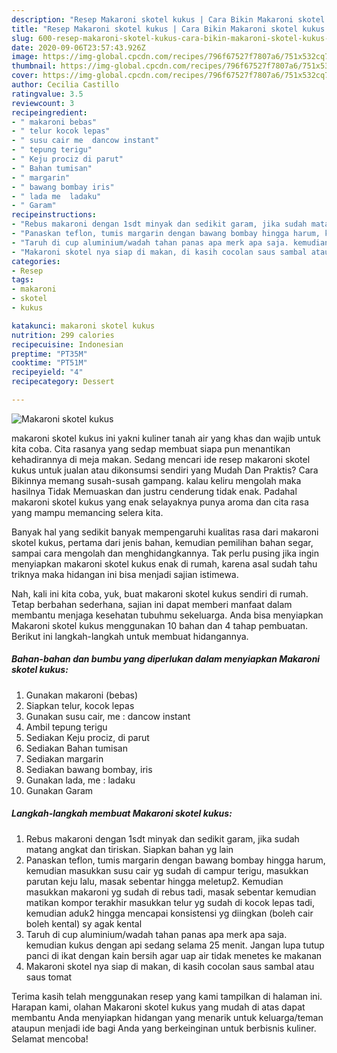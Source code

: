 ```yaml
---
description: "Resep Makaroni skotel kukus | Cara Bikin Makaroni skotel kukus Yang Enak Banget"
title: "Resep Makaroni skotel kukus | Cara Bikin Makaroni skotel kukus Yang Enak Banget"
slug: 600-resep-makaroni-skotel-kukus-cara-bikin-makaroni-skotel-kukus-yang-enak-banget
date: 2020-09-06T23:57:43.926Z
image: https://img-global.cpcdn.com/recipes/796f67527f7807a6/751x532cq70/makaroni-skotel-kukus-foto-resep-utama.jpg
thumbnail: https://img-global.cpcdn.com/recipes/796f67527f7807a6/751x532cq70/makaroni-skotel-kukus-foto-resep-utama.jpg
cover: https://img-global.cpcdn.com/recipes/796f67527f7807a6/751x532cq70/makaroni-skotel-kukus-foto-resep-utama.jpg
author: Cecilia Castillo
ratingvalue: 3.5
reviewcount: 3
recipeingredient:
- " makaroni bebas"
- " telur kocok lepas"
- " susu cair me  dancow instant"
- " tepung terigu"
- " Keju prociz di parut"
- " Bahan tumisan"
- " margarin"
- " bawang bombay iris"
- " lada me  ladaku"
- " Garam"
recipeinstructions:
- "Rebus makaroni dengan 1sdt minyak dan sedikit garam, jika sudah matang angkat dan tiriskan. Siapkan bahan yg lain"
- "Panaskan teflon, tumis margarin dengan bawang bombay hingga harum, kemudian masukkan susu cair yg sudah di campur terigu, masukkan parutan keju lalu, masak sebentar hingga meletup2. Kemudian masukkan makaroni yg sudah di rebus tadi, masak sebentar kemudian matikan kompor terakhir masukkan telur yg sudah di kocok lepas tadi, kemudian aduk2 hingga mencapai konsistensi yg diingkan (boleh cair boleh kental) sy agak kental"
- "Taruh di cup aluminium/wadah tahan panas apa merk apa saja. kemudian kukus dengan api sedang selama 25 menit. Jangan lupa tutup panci di ikat dengan kain bersih agar uap air tidak menetes ke makanan"
- "Makaroni skotel nya siap di makan, di kasih cocolan saus sambal atau saus tomat"
categories:
- Resep
tags:
- makaroni
- skotel
- kukus

katakunci: makaroni skotel kukus 
nutrition: 299 calories
recipecuisine: Indonesian
preptime: "PT35M"
cooktime: "PT51M"
recipeyield: "4"
recipecategory: Dessert

---
```



![Makaroni skotel kukus](https://img-global.cpcdn.com/recipes/796f67527f7807a6/751x532cq70/makaroni-skotel-kukus-foto-resep-utama.jpg)


makaroni skotel kukus ini yakni kuliner tanah air yang khas dan wajib untuk kita coba. Cita rasanya yang sedap membuat siapa pun menantikan kehadirannya di meja makan.
Sedang mencari ide resep makaroni skotel kukus untuk jualan atau dikonsumsi sendiri yang Mudah Dan Praktis? Cara Bikinnya memang susah-susah gampang. kalau keliru mengolah maka hasilnya Tidak Memuaskan dan justru cenderung tidak enak. Padahal makaroni skotel kukus yang enak selayaknya punya aroma dan cita rasa yang mampu memancing selera kita.

Banyak hal yang sedikit banyak mempengaruhi kualitas rasa dari makaroni skotel kukus, pertama dari jenis bahan, kemudian pemilihan bahan segar, sampai cara mengolah dan menghidangkannya. Tak perlu pusing jika ingin menyiapkan makaroni skotel kukus enak di rumah, karena asal sudah tahu triknya maka hidangan ini bisa menjadi sajian istimewa.




Nah, kali ini kita coba, yuk, buat makaroni skotel kukus sendiri di rumah. Tetap berbahan sederhana, sajian ini dapat memberi manfaat dalam membantu menjaga kesehatan tubuhmu sekeluarga. Anda bisa menyiapkan Makaroni skotel kukus menggunakan 10 bahan dan 4 tahap pembuatan. Berikut ini langkah-langkah untuk membuat hidangannya.

<!--inarticleads1-->

##### Bahan-bahan dan bumbu yang diperlukan dalam menyiapkan Makaroni skotel kukus:

1. Gunakan  makaroni (bebas)
1. Siapkan  telur, kocok lepas
1. Gunakan  susu cair, me : dancow instant
1. Ambil  tepung terigu
1. Sediakan  Keju prociz, di parut
1. Sediakan  Bahan tumisan
1. Sediakan  margarin
1. Sediakan  bawang bombay, iris
1. Gunakan  lada, me : ladaku
1. Gunakan  Garam




<!--inarticleads2-->

##### Langkah-langkah membuat Makaroni skotel kukus:

1. Rebus makaroni dengan 1sdt minyak dan sedikit garam, jika sudah matang angkat dan tiriskan. Siapkan bahan yg lain
1. Panaskan teflon, tumis margarin dengan bawang bombay hingga harum, kemudian masukkan susu cair yg sudah di campur terigu, masukkan parutan keju lalu, masak sebentar hingga meletup2. Kemudian masukkan makaroni yg sudah di rebus tadi, masak sebentar kemudian matikan kompor terakhir masukkan telur yg sudah di kocok lepas tadi, kemudian aduk2 hingga mencapai konsistensi yg diingkan (boleh cair boleh kental) sy agak kental
1. Taruh di cup aluminium/wadah tahan panas apa merk apa saja. kemudian kukus dengan api sedang selama 25 menit. Jangan lupa tutup panci di ikat dengan kain bersih agar uap air tidak menetes ke makanan
1. Makaroni skotel nya siap di makan, di kasih cocolan saus sambal atau saus tomat




Terima kasih telah menggunakan resep yang kami tampilkan di halaman ini. Harapan kami, olahan Makaroni skotel kukus yang mudah di atas dapat membantu Anda menyiapkan hidangan yang menarik untuk keluarga/teman ataupun menjadi ide bagi Anda yang berkeinginan untuk berbisnis kuliner. Selamat mencoba!
